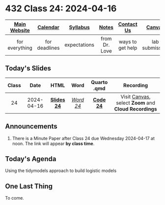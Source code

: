 # 432 Class 24: 2024-04-16

[Main Website](https://thomaselove.github.io/432-2024/) | [Calendar](https://thomaselove.github.io/432-2024/calendar.html) | [Syllabus](https://thomaselove.github.io/432-syllabus-2024/) | [Notes](https://thomaselove.github.io/432-notes/) | [Contact Us](https://thomaselove.github.io/432-2024/contact.html) | [Canvas](https://canvas.case.edu) | [Data and Code](https://github.com/THOMASELOVE/432-data) | [Sources](https://github.com/THOMASELOVE/432-classes-2024/tree/main/sources)
:-----------: | :--------------: | :----------: | :---------: | :-------------: | :-----------: | :------------: |:------:
for everything | for deadlines | expectations | from Dr. Love | ways to get help | lab submission | for downloads | to read

## Today's Slides

Class | Date | HTML | Word | Quarto .qmd | Recording
:---: | :--------: | :------: | :------: | :------: | :-------------:
24 | 2024-04-16 | **[Slides 24](https://thomaselove.github.io/432-slides-2024/slides24.html)** | *[Word 24](https://thomaselove.github.io/432-slides-2024/slides24w.docx)* | **[Code 24](https://github.com/THOMASELOVE/432-slides-2024/blob/main/slides24.qmd)** | Visit [Canvas](https://canvas.case.edu/), select **Zoom** and **Cloud Recordings**

## Announcements

1. There is a Minute Paper after Class 24 due Wednesday 2024-04-17 at noon. The link will appear **by class time**.

## Today's Agenda

Using the tidymodels approach to build logistic models

## One Last Thing

To come.
